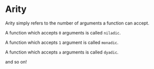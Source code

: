 # Arity

Arity simply refers to the number of arguments a function can accept.

A function which accepts `0` arguments is called `niladic`.

A function which accepts `1` argument is called `monadic`.

A function which accepts `a` arguments is called `dyadic`.

and so on!
